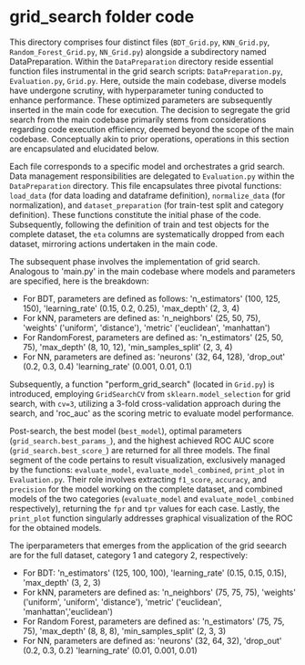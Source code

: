 # grid_search folder code
This directory comprises four distinct files (`BDT_Grid.py`, `KNN_Grid.py`, `Random_Forest_Grid.py`, `NN_Grid.py`) alongside a subdirectory named DataPreparation. Within the `DataPreparation` directory reside essential function files instrumental in the grid search scripts: `DataPreparation.py`, `Evaluation.py`, `Grid.py`. Here, outside the main codebase, diverse models have undergone scrutiny, with hyperparameter tuning conducted to enhance performance. These optimized parameters are subsequently inserted in the main code for execution. The decision to segregate the grid search from the main codebase primarily stems from considerations regarding code execution efficiency, deemed beyond the scope of the main codebase. Conceptually akin to prior operations, operations in this section are encapsulated and elucidated below.

Each file corresponds to a specific model and orchestrates a grid search. Data management responsibilities are delegated to `Evaluation.py` within the `DataPreparation` directory. This file encapsulates three pivotal functions: `load_data` (for data loading and dataframe definition), `normalize_data` (for normalization), and `dataset_preparation` (for train-test split and category definition). These functions constitute the initial phase of the code. Subsequently, following the definition of train and test objects for the complete dataset, the `eta` columns are systematically dropped from each dataset, mirroring actions undertaken in the main code.

The subsequent phase involves the implementation of grid search. Analogous to 'main.py' in the main codebase where models and parameters are specified, here is the breakdown:

- For BDT, parameters are defined as follows: 'n_estimators' (100, 125, 150), 'learning_rate' (0.15, 0.2, 0.25), 'max_depth' (2, 3, 4)
- For kNN, parameters are defined as: 'n_neighbors' (25, 50, 75), 'weights' ('uniform', 'distance'), 'metric' ('euclidean', 'manhattan')
- For RandomForest, parameters are defined as: 'n_estimators' (25, 50, 75), 'max_depth' (8, 10, 12), 'min_samples_split' (2, 3, 4)
- For NN, parameters are defined as: 'neurons' (32, 64, 128), 'drop_out' (0.2, 0.3, 0.4) 'learning_rate' (0.001, 0.01, 0.1)

Subsequently, a function "perform_grid_search" (located in `Grid.py`) is introduced, employing `GridSearchCV` from `sklearn.model_selection` for grid search, with `cv=3`, utilizing a 3-fold cross-validation approach during the search, and 'roc_auc' as the scoring metric to evaluate model performance.

Post-search, the best model (`best_model`), optimal parameters (`grid_search.best_params_`), and the highest achieved ROC AUC score (`grid_search.best_score_`) are returned for all three models. The final segment of the code pertains to result visualization, exclusively managed by the functions: `evaluate_model`, `evaluate_model_combined`, `print_plot` in `Evaluation.py`. Their role involves extracting `f1_score`, `accuracy`, and `precision` for the model working on the complete dataset, and combined models of the two categories (`evaluate_model` and `evaluate_model_combined` respectively), returning the `fpr` and `tpr` values for each case. Lastly, the `print_plot` function singularly addresses graphical visualization of the ROC for the obtained models.

The iperparameters that emerges from the application of the grid seearch are for the full dataset, category 1 and category 2, respectively:
- For BDT: 'n_estimators' (125, 100, 100), 'learning_rate' (0.15, 0.15, 0.15), 'max_depth' (3, 2, 3)
- For kNN, parameters are defined as: 'n_neighbors' (75, 75, 75), 'weights' ('uniform', 'uniform', 'distance'), 'metric' ('euclidean', 'manhattan','euclidean')
- For Random Forest, parameters are defined as: 'n_estimators' (75, 75, 75), 'max_depth' (8, 8, 8), 'min_samples_split' (2, 3, 3)
- For NN, parameters are defined as: 'neurons' (32, 64, 32), 'drop_out' (0.2, 0.3, 0.2) 'learning_rate' (0.01, 0.001, 0.01)




